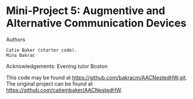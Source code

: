 Mini-Project 5: Augmentive and Alternative Communication Devices 
==================

Authors

    Catie Baker (starter code).
    Mina Bakrac

Acknowledgements: Evening tutor Boston

This code may be found at <https://github.com/bakracm/AACNestedHW.git>. The original project can be found at <https://github.com/catiembaker/AACNestedHW>.
